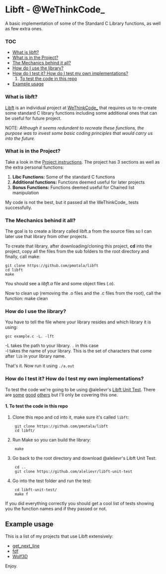 # Libft - @WeThinkCode_
A basic implementation of some of the Standard C Library functions, as well as few extra ones.

### TOC
* [What is libft?](#what-is-libft)
* [What is in the Project?](#what-is-in-the-project)
* [The Mechanics behind it all?](#the-mechanics-behind-it-all)
* [How do I use the library?](#how-do-i-use-the-library)
* [How do I test it? How do I test my own implementations?](#how-do-i-test-it-how-do-i-test-my-own-implementations)
	1. [To test the code in this repo](#1-to-test-the-code-in-this-repo)
* [Example usage](#example-usage)

### What is libft?
[Libft][1] is an individual project at [WeThinkCode_][2] that requires us to re-create some standard C library functions including some additional ones that can be useful for future project. 

NOTE: *Although it seems redundent to recreate these functions, the purpose was to invest some basic coding principles that would carry us into the future.*

### What is in the Project?

Take a look in the [Project instructions][1]. The project has 3 sections as well as the extra personal functions:

1.  **Libc Functions:** Some of the standard C functions
2.  **Additional functions:** Functions deemed useful for later projects
3.  **Bonus Functions:** Functions deemed useful for Chained list manipulation

My code is not the best, but it passed all the WeThinkCode_ tests successfully.

### The Mechanics behind it all?

The goal is to create a library called libft.a from the source files so I can later use that library from other projects.

To create that library, after downloading/cloning this project, **cd** into the project, copy all the files from the sub folders to the root directory and finally, call make:

	git clone https://github.com/pmotala/libft
	cd libft
	make

You should see a *libft.a* file and some object files (.o).


Now to clean up (removing the .o files and the .c files from the root), call the function:
	make clean

### How do I use the library?

You have to tell the file where your library resides and which library it is using:

`gcc example.c -L. -lft`

-L takes the path to your library. `.` in this case<br>
-l takes the name of your library. This is the set of characters that come after `lib` in your library name.

That's it. Now run it using `./a.out`

### How do I test it? How do I test my own implementations?

To test the code we're going to be using @alelievr's [Libft Unit Test][4]. There are [some][5] [good][6] [others][7] but I'll only be covering this one.

#### 1. To test the code in this repo

1. Clone this repo and cd into it, make sure it's called `libft`:
		
		git clone https://github.com/pmotala/libft
		cd libft/
2. Run Make so you can build the library:
		
		make
3. Go back to the root directory and download @alelievr's Libft Unit Test:
		
		cd ..
		git clone https://github.com/alelievr/libft-unit-test
4. Go into the test folder and run the test:

		cd libft-unit-test/
		make f

If you did everything correctly you should get a cool list of tests showing you the function names and if they passed or not.

## Example usage

This is a list of my projects that use Libft extensively:

* [get_next_line](https://github.com/pmotala/get_next_line)
* [fdf](https://github.com/pmotala/fdf)
* [Wolf3D](https://github.com/pmotala/wolf3d)

Enjoy.

[1]: https://github.com/pmotala/libft/blob/master/document/libft.en.pdf "Libft PDF"
[2]: https://www.wethinkcode.co.za "WeThinkCode_"
[4]: https://github.com/alelievr/libft-unit-test
[5]: https://github.com/yyang42/moulitest
[6]: https://github.com/QuentinPerez/Maintest/tree/master/libft
[7]: https://github.com/Kant1-0/libft-test